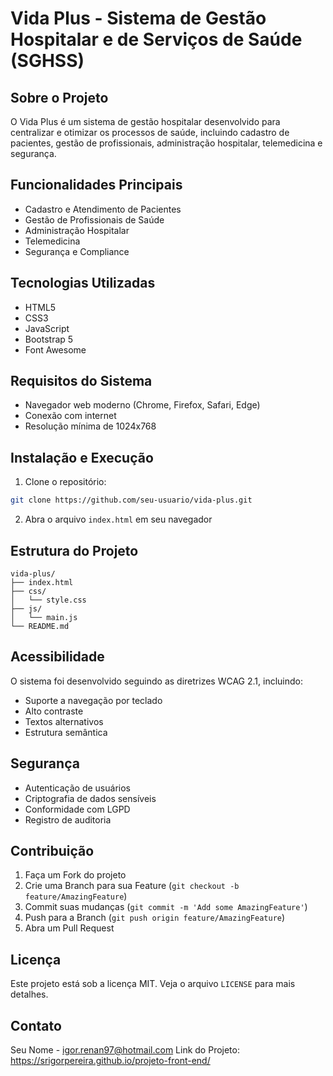 # Vida Plus - Sistema de Gestão Hospitalar e de Serviços de Saúde (SGHSS)

## Sobre o Projeto
O Vida Plus é um sistema de gestão hospitalar desenvolvido para centralizar e otimizar os processos de saúde, incluindo cadastro de pacientes, gestão de profissionais, administração hospitalar, telemedicina e segurança.

## Funcionalidades Principais
- Cadastro e Atendimento de Pacientes
- Gestão de Profissionais de Saúde
- Administração Hospitalar
- Telemedicina
- Segurança e Compliance

## Tecnologias Utilizadas
- HTML5
- CSS3
- JavaScript
- Bootstrap 5
- Font Awesome

## Requisitos do Sistema
- Navegador web moderno (Chrome, Firefox, Safari, Edge)
- Conexão com internet
- Resolução mínima de 1024x768

## Instalação e Execução
1. Clone o repositório:
```bash
git clone https://github.com/seu-usuario/vida-plus.git
```

2. Abra o arquivo `index.html` em seu navegador

## Estrutura do Projeto
```
vida-plus/
├── index.html
├── css/
│   └── style.css
├── js/
│   └── main.js
└── README.md
```

## Acessibilidade
O sistema foi desenvolvido seguindo as diretrizes WCAG 2.1, incluindo:
- Suporte a navegação por teclado
- Alto contraste
- Textos alternativos
- Estrutura semântica

## Segurança
- Autenticação de usuários
- Criptografia de dados sensíveis
- Conformidade com LGPD
- Registro de auditoria

## Contribuição
1. Faça um Fork do projeto
2. Crie uma Branch para sua Feature (`git checkout -b feature/AmazingFeature`)
3. Commit suas mudanças (`git commit -m 'Add some AmazingFeature'`)
4. Push para a Branch (`git push origin feature/AmazingFeature`)
5. Abra um Pull Request

## Licença
Este projeto está sob a licença MIT. Veja o arquivo `LICENSE` para mais detalhes.

## Contato
Seu Nome - igor.renan97@hotmail.com
Link do Projeto: https://srigorpereira.github.io/projeto-front-end/
